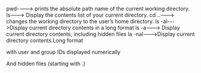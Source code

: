 pwd----> prints the absolute path name of the current working directory.
ls---> Display the contents list of your current directory.
cd ..---> changes the working directory to the user’s home directory.
ls -al--->Display current directory contents in a long format
 ls -a---> Display current directory contents, including hidden files 
la -nal--->Display current directory contents.Long format

with user and group IDs displayed numerically

And hidden files (starting with .)
